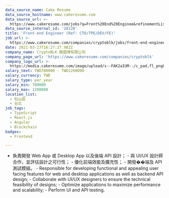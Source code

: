 ```yaml
---
data_source_name: Cake Resume
data_source_hostname: www.cakeresume.com
data_source_url: >-
  https://www.cakeresume.com/jobs?q=Front%20End%20Enginee&refinementList%5Blang_name%5D%5B0%5D=English&refinementList%5Bsalary_type%5D=per_year&range%5Bsalary_range%5D%5Bmin%5D=1000000
data_source_internal_id: '28128'
title: 'Front-end Engineer (Ref: CTO/TPE/DEV/FE)'
job_url: >-
  https://www.cakeresume.com/companies/cryptoblk/jobs/front-end-engineer-ref-cto-tpe-dev-fe
date: 2021-03-27T16:27:27.982Z
company_name: CryptoBLK 酷圖博有限公司
company_page_url: 'https://www.cakeresume.com/companies/cryptoblk'
company_logo_url: >-
  https://media.cakeresume.com/image/upload/s--FAK2aIUM--/c_pad,fl_png8,h_200,w_200/v1616862909/bfrisgfvei9zha2kzsnh.png
salary_text: TWD780000 - TWD1200000
salary_currency: TWD
salary_type: per_year
salary_min: 780000
salary_max: 1200000
location_list:
  - 松山區
  - 台北
job_tags:
  - TypeScript
  - React.js
  - Angular
  - Blockchain
badges:
  - Frontend

---
```


- 負責開發 Web App 或 Desktop App 以及後端 API 設計； - 與 UI/UX 設計師合作，並評估設計之可行性； - 優化前端效能及擴充性； - 開發��端及 API 測試模組。 - Responsible for developing functional and appealing user facing features for web and desktop applications as well as backend API design; - Collaborate with UI/UX designers to ensure the technical feasibility of designs; - Optimize applications to maximize performance and scalability; - Perform UI and API testing.